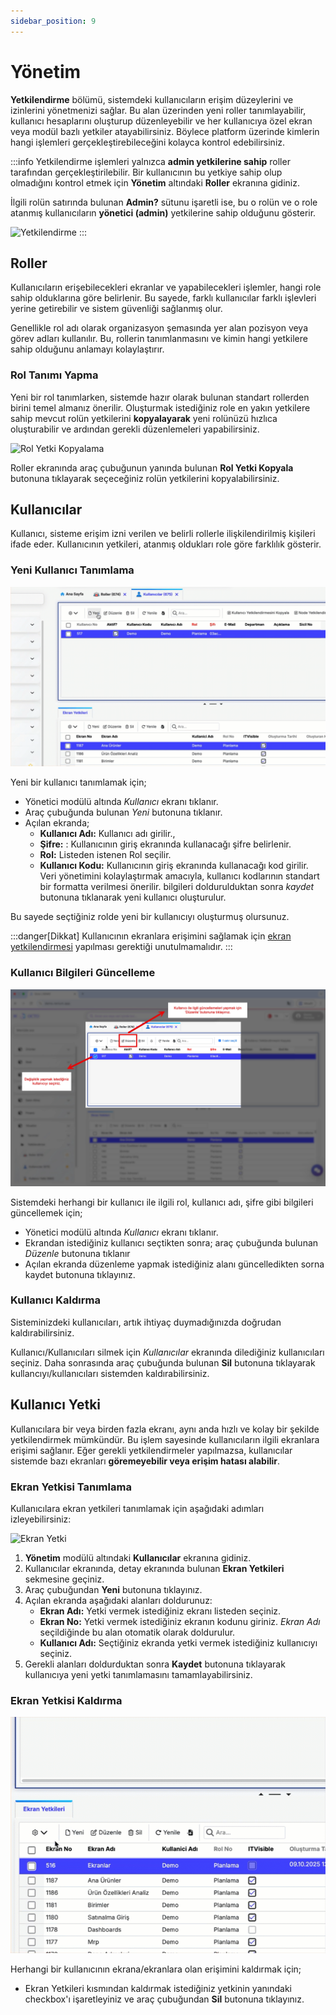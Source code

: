 ```yaml
---
sidebar_position: 9
---
```


# Yönetim

**Yetkilendirme** bölümü, sistemdeki kullanıcıların erişim düzeylerini ve izinlerini yönetmenizi sağlar. Bu alan üzerinden yeni roller tanımlayabilir, kullanıcı hesaplarını oluşturup düzenleyebilir ve her kullanıcıya özel ekran veya modül bazlı yetkiler atayabilirsiniz. Böylece platform üzerinde kimlerin hangi işlemleri gerçekleştirebileceğini kolayca kontrol edebilirsiniz. 

:::info
Yetkilendirme işlemleri yalnızca **admin yetkilerine sahip** roller tarafından gerçekleştirilebilir. Bir kullanıcının bu yetkiye sahip olup olmadığını kontrol etmek için **Yönetim** altındaki **Roller** ekranına gidiniz.  

İlgili rolün satırında bulunan **Admin?** sütunu işaretli ise, bu o rolün ve o role atanmış kullanıcıların **yönetici (admin)** yetkilerine sahip olduğunu gösterir.

![Yetkilendirme](./assets/yetkilendirme_1.webp)
:::

## Roller

Kullanıcıların erişebilecekleri ekranlar ve yapabilecekleri işlemler, hangi role sahip olduklarına göre belirlenir. Bu sayede, farklı kullanıcılar farklı işlevleri yerine getirebilir ve sistem güvenliği sağlanmış olur.

Genellikle rol adı olarak organizasyon şemasında yer alan pozisyon veya görev adları kullanılır. Bu, rollerin tanımlanmasını ve kimin hangi yetkilere sahip olduğunu anlamayı kolaylaştırır.

### Rol Tanımı Yapma

Yeni bir rol tanımlarken, sistemde hazır olarak bulunan standart rollerden birini temel almanız önerilir. Oluşturmak istediğiniz role en yakın yetkilere sahip mevcut rolün yetkilerini **kopyalayarak** yeni rolünüzü hızlıca oluşturabilir ve ardından gerekli düzenlemeleri yapabilirsiniz.

![Rol Yetki Kopyalama](./assets/rol_yetki_kopyalama.gif)

Roller ekranında araç çubuğunun yanında bulunan **Rol Yetki Kopyala** butonuna tıklayarak seçeceğiniz rolün yetkilerini kopyalabilirsiniz.

## Kullanıcılar

Kullanıcı, sisteme erişim izni verilen ve belirli rollerle ilişkilendirilmiş kişileri ifade eder. Kullanıcının yetkileri, atanmış oldukları role göre farklılık gösterir.

### Yeni Kullanıcı Tanımlama

![Yeni Kullanıcı](./assets/yeni_kullanıcı.gif)

Yeni bir kullanıcı tanımlamak için;
- Yönetici modülü altında *Kullanıcı* ekranı tıklanır.
- Araç çubuğunda bulunan *Yeni* butonuna tıklanır.
- Açılan ekranda; 
    - **Kullanıcı Adı:** Kullanıcı adı girilir., 
    - **Şifre:** : Kullanıcının giriş ekranında kullanacağı şifre belirlenir.
    - **Rol:** Listeden istenen Rol seçilir.
    - **Kullanıcı Kodu:** Kullanıcının giriş ekranında kullanacağı kod girilir. Veri yönetimini kolaylaştırmak amacıyla, kullanıcı kodlarının standart bir formatta verilmesi önerilir.
bilgileri doldurulduktan sonra *kaydet* butonuna tıklanarak yeni kullanıcı oluşturulur.

Bu sayede seçtiğiniz rolde yeni bir kullanıcıyı oluşturmuş olursunuz.

:::danger[Dikkat]
Kullanıcının ekranlara erişimini sağlamak için [ekran yetkilendirmesi](./index.md#kullanıcı-yetki) yapılması gerektiği unutulmamalıdır. 
:::

### Kullanıcı Bilgileri Güncelleme

![Kullanıcı Düzenle](./assets/kullanıcı_düzenle.webp)

Sistemdeki herhangi bir kullanıcı ile ilgili rol, kullanıcı adı, şifre gibi bilgileri güncellemek için;
- Yönetici modülü altında *Kullanıcı* ekranı tıklanır.
- Ekrandan istediğiniz kullanıcı seçtikten sonra; araç çubuğunda bulunan *Düzenle* butonuna tıklanır
- Açılan ekranda düzenleme yapmak istediğiniz alanı güncelledikten sorna kaydet butonuna tıklayınız. 

### Kullanıcı Kaldırma

Sisteminizdeki kullanıcıları, artık ihtiyaç duymadığınızda doğrudan kaldırabilirsiniz. 

Kullanıcı/Kullanıcıları silmek için *Kullanıcılar* ekranında dilediğiniz kullanıcıları seçiniz. Daha sonrasında araç çubuğunda bulunan **Sil** butonuna tıklayarak kullancıyı/kullanıcıları sistemden kaldırabilirsiniz.

## Kullanıcı Yetki

Kullanıcılara bir veya birden fazla ekranı, aynı anda hızlı ve kolay bir şekilde yetkilendirmek mümkündür. Bu işlem sayesinde kullanıcıların ilgili ekranlara erişimi sağlanır. Eğer gerekli yetkilendirmeler yapılmazsa, kullanıcılar sistemde bazı ekranları **göremeyebilir veya erişim hatası alabilir**.

### Ekran Yetkisi Tanımlama

Kullanıcılara ekran yetkileri tanımlamak için aşağıdaki adımları izleyebilirsiniz:

![Ekran Yetki](./assets/ekran_yetki.webp)

1. **Yönetim** modülü altındaki **Kullanıcılar** ekranına gidiniz.  
2. Kullanıcılar ekranında, detay ekranında bulunan **Ekran Yetkileri** sekmesine geçiniz.  
3. Araç çubuğundan **Yeni** butonuna tıklayınız.  
4. Açılan ekranda aşağıdaki alanları doldurunuz:
   - **Ekran Adı:** Yetki vermek istediğiniz ekranı listeden seçiniz.  
   - **Ekran No:** Yetki vermek istediğiniz ekranın kodunu giriniz. *Ekran Adı* seçildiğinde bu alan otomatik olarak doldurulur.  
   - **Kullanıcı Adı:** Seçtiğiniz ekranda yetki vermek istediğiniz kullanıcıyı seçiniz.  
5. Gerekli alanları doldurduktan sonra **Kaydet** butonuna tıklayarak kullanıcıya yeni yetki tanımlamasını tamamlayabilirsiniz.

### Ekran Yetkisi Kaldırma

![Ekran Yetki](./assets/yetki_kaldırma.gif) 

Herhangi bir kullanıcının ekrana/ekranlara olan erişimini kaldırmak için;
- Ekran Yetkileri kısmından kaldırmak istediğiniz yetkinin yanındaki checkbox'ı işaretleyiniz ve araç çubuğundan **Sil** butonuna tıklayınız.
